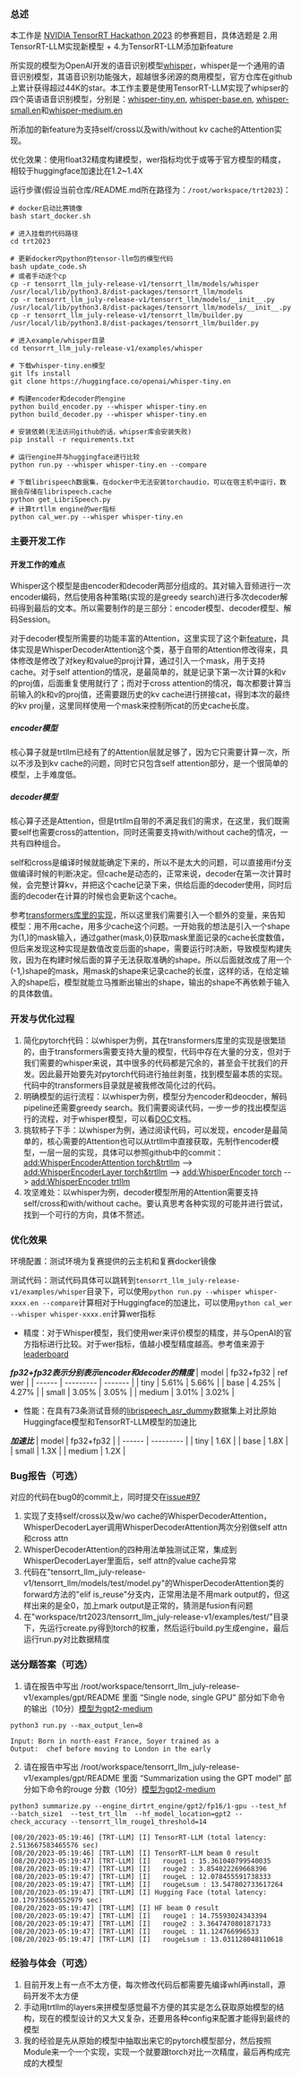 ### 总述

本工作是 [NVIDIA TensorRT Hackathon 2023](https://github.com/NVIDIA/trt-samples-for-hackathon-cn/tree/master/Hackathon2023) 的参赛题目，具体选题是 2.用TensorRT-LLM实现新模型 + 4.为TensorRT-LLM添加新feature

所实现的模型为OpenAI开发的语音识别模型[whisper](https://github.com/openai/whisper)，whisper是一个通用的语音识别模型，其语音识别功能强大，超越很多闭源的商用模型，官方仓库在github上累计获得超过44K的star。本工作主要是使用TensorRT-LLM实现了whipser的四个英语语音识别模型，分别是：[whisper-tiny.en](https://huggingface.co/openai/whisper-tiny.en), [whisper-base.en](https://huggingface.co/openai/whisper-base.en), [whisper-small.en](https://huggingface.co/openai/whisper-small.en)和[whisper-medium.en](https://huggingface.co/openai/whisper-medium.en)

所添加的新feature为支持self/cross以及with/without kv cache的Attention实现。

优化效果：使用float32精度构建模型，wer指标均优于或等于官方模型的精度，相较于huggingface加速比在1.2~1.4X

运行步骤(假设当前仓库/README.md所在路径为：```/root/workspace/trt2023```)：
```
# docker启动比赛镜像
bash start_docker.sh

# 进入挂载的代码路径
cd trt2023

# 更新docker内python的tensor-llm包的模型代码
bash update_code.sh
# 或者手动逐个cp
cp -r tensorrt_llm_july-release-v1/tensorrt_llm/models/whisper /usr/local/lib/python3.8/dist-packages/tensorrt_llm/models
cp -r tensorrt_llm_july-release-v1/tensorrt_llm/models/__init__.py /usr/local/lib/python3.8/dist-packages/tensorrt_llm/models/__init__.py
cp -r tensorrt_llm_july-release-v1/tensorrt_llm/builder.py /usr/local/lib/python3.8/dist-packages/tensorrt_llm/builder.py

# 进入example/whisper目录
cd tensorrt_llm_july-release-v1/examples/whisper

# 下载whisper-tiny.en模型
git lfs install
git clone https://huggingface.co/openai/whisper-tiny.en

# 构建encoder和decoder的engine
python build_encoder.py --whisper whisper-tiny.en
python build_decoder.py --whisper whisper-tiny.en

# 安装依赖(无法访问github的话，whipser库会安装失败)
pip install -r requirements.txt

# 运行engine并与huggingface进行比较
python run.py --whisper whisper-tiny.en --compare

# 下载librispeech数据集，在docker中无法安装torchaudio，可以在宿主机中运行，数据会存储在librispeech.cache
python get_LibriSpeech.py
# 计算trtllm engine的wer指标
python cal_wer.py --whisper whisper-tiny.en
```

### 主要开发工作

#### 开发工作的难点

Whisper这个模型是由encoder和decoder两部分组成的。其对输入音频进行一次encoder编码，然后使用各种策略(实现的是greedy search)进行多次decoder解码得到最后的文本。所以需要制作的是三部分：encoder模型、decoder模型、解码Session。

对于decoder模型所需要的功能丰富的Attention，这里实现了这个新[feature](tensorrt_llm_july-release-v1/tensorrt_llm/models/whisper/model.py)，具体实现是WhisperDecoderAttention这个类，基于自带的Attention修改得来，具体修改是修改了对key和value的proj计算，通过引入一个mask，用于支持cache。对于self attention的情况，是最简单的，就是记录下第一次计算的k和v的proj值，后面重复使用就行了；而对于cross attention的情况，每次都要计算当前输入的k和v的proj值，还需要跟历史的kv cache进行拼接cat，得到本次的最终的kv proj量，这里同样使用一个mask来控制所cat的历史cache长度。

##### encoder模型
核心算子就是trtllm已经有了的Attention层就足够了，因为它只需要计算一次，所以不涉及到kv cache的问题，同时它只包含self attention部分，是一个很简单的模型，上手难度低。

##### decoder模型
核心算子还是Attention，但是trtllm自带的不满足我们的需求，在这里，我们既需要self也需要cross的attention，同时还需要支持with/without cache的情况，一共有四种组合。

self和cross是编译时候就能确定下来的，所以不是太大的问题，可以直接用if分支做编译时候的判断决定。但cache是动态的，正常来说，decoder在第一次计算时候，会完整计算kv，并把这个cache记录下来，供给后面的decoder使用，同时后面的decoder在计算的时候也会更新这个cache。

参考[transformers库里的实现](transformers/src/transformers/models/whisper/modeling_whisper.py)，所以这里我们需要引入一个额外的变量，来告知模型：用不用cache，用多少cache这个问题。一开始我的想法是引入一个shape为(1,)的mask输入，通过gather(mask,0)获取mask里面记录的cache长度数值，但后来发现这种实现是数值改变后面的shape，需要运行时决断，导致模型构建失败，因为在构建时候后面的算子无法获取准确的shape。所以后面就改成了用一个(-1,)shape的mask，用mask的shape来记录cache的长度，这样的话，在给定输入的shape后，模型就能立马推断出输出的shape，输出的shape不再依赖于输入的具体数值。

### 开发与优化过程

1. 简化pytorch代码：以whisper为例，其在transformers库里的实现是很繁琐的，由于transformers需要支持大量的模型，代码中存在大量的分支，但对于我们需要的whisper来说，其中很多的代码都是冗余的，甚至会干扰我们的开发。因此最开始要先对pytorch代码进行抽丝剥茧，找到模型最本质的实现。代码中的transformers目录就是被我修改简化过的代码。
2. 明确模型的运行流程：以whisper为例，模型分为encoder和deocder，解码pipeline还需要greedy search。我们需要阅读代码，一步一步的找出模型运行的流程，对于whisper模型，可以看[DOC](./DOC.md)文档。
3. 挑软柿子下手：以whisper为例，通过阅读代码，可以发现，encoder是最简单的，核心需要的Attention也可以从trtllm中直接获取，先制作encoder模型，一层一层的实现，具体可以参照github中的commit：[add:WhisperEncoderAttention torch&trtllm](https://github.com/EdVince/whisper-trtllm/commit/32e6c86348501dbdb439c8781f61d17270171005) --> [add:WhisperEncoderLayer torch&trtllm](https://github.com/EdVince/whisper-trtllm/commit/a032479660de452ff1968b3099aa19b95352604c) --> [add:WhisperEncoder torch](https://github.com/EdVince/whisper-trtllm/commit/db4ddb1caa73397a0ccdefa5cb25f232a99434a9) --> [add:WhisperEncoder trtllm](https://github.com/EdVince/whisper-trtllm/commit/1ce15ae9bfdd8c0d9a51b5aecfa4a17c30702833)
4. 攻坚难处：以whisper为例，decoder模型所用的Attention需要支持self/cross和with/without cache。要认真思考各种实现的可能并进行尝试，找到一个可行的方向，具体不赘述。

### 优化效果

环境配置：测试环境为复赛提供的云主机和复赛docker镜像

测试代码：测试代码具体可以跳转到```tensorrt_llm_july-release-v1/examples/whisper```目录下，可以使用```python run.py --whisper whisper-xxxx.en --compare```计算相对于Huggingface的加速比，可以使用```python cal_wer --whisper whisper-xxxx.en```计算wer指标

- 精度：对于Whisper模型，我们使用wer来评价模型的精度，并与OpenAI的官方指标进行比较。对于wer指标，值越小模型精度越高。参考值来源于[leaderboard](https://huggingface.co/spaces/hf-audio/open_asr_leaderboard)

***fp32+fp32表示分别表示encoder和decoder的精度***
| model  | fp32+fp32 | ref wer |
| ------ | --------- | ------- |
| tiny   | 5.61%     | 5.66%   |
| base   | 4.25%     | 4.27%   |
| small  | 3.05%     | 3.05%   |
| medium | 3.01%     | 3.02%   |

- 性能：在具有73条测试音频的[librispeech_asr_dummy](https://huggingface.co/datasets/hf-internal-testing/librispeech_asr_dummy)数据集上对比原始Huggingface模型和TensorRT-LLM模型的加速比

***加速比***
| model  | fp32+fp32 |
| ------ | --------- |
| tiny   | 1.6X      |
| base   | 1.8X      |
| small  | 1.3X      |
| medium | 1.2X      |

### Bug报告（可选）

对应的代码在bug0的commit上，同时提交在[issue#97](https://github.com/NVIDIA/trt-samples-for-hackathon-cn/issues/97)
1. 实现了支持self/cross以及w/wo cache的WhisperDecoderAttention，WhisperDecoderLayer调用WhisperDecoderAttention两次分别做self attn和cross attn
2. WhisperDecoderAttention的四种用法单独测试正常，集成到WhisperDecoderLayer里面后，self attn的value cache异常
3. 代码在"tensorrt_llm_july-release-v1/tensorrt_llm/models/test/model.py"的WhisperDecoderAttention类的forward方法的"elif is_reuse"分支内，正常用法是不用mark output的，但这样出来的是全0，加上mark output是正常的，猜测是fusion有问题
4. 在"workspace/trt2023/tensorrt_llm_july-release-v1/examples/test/"目录下，先运行create.py得到torch的权重，然后运行build.py生成engine，最后运行run.py对比数据精度

### 送分题答案（可选）

1. 请在报告中写出 /root/workspace/tensorrt_llm_july-release-v1/examples/gpt/README 里面 “Single node, single GPU” 部分如下命令的输出（10分）[模型为gpt2-medium](https://huggingface.co/gpt2-medium)
```
python3 run.py --max_output_len=8 

Input: Born in north-east France, Soyer trained as a
Output:  chef before moving to London in the early
```

2. 请在报告中写出 /root/workspace/tensorrt_llm_july-release-v1/examples/gpt/README 里面 “Summarization using the GPT model” 部分如下命令的rouge 分数（10分）[模型为gpt2-medium](https://huggingface.co/gpt2-medium)
```
python3 summarize.py --engine_dirtrt_engine/gpt2/fp16/1-gpu --test_hf  --batch_size1  --test_trt_llm  --hf_model_location=gpt2 --check_accuracy --tensorrt_llm_rouge1_threshold=14

[08/20/2023-05:19:46] [TRT-LLM] [I] TensorRT-LLM (total latency: 2.513667583465576 sec)
[08/20/2023-05:19:46] [TRT-LLM] [I] TensorRT-LLM beam 0 result
[08/20/2023-05:19:47] [TRT-LLM] [I]   rouge1 : 15.361040799540035
[08/20/2023-05:19:47] [TRT-LLM] [I]   rouge2 : 3.854022269668396
[08/20/2023-05:19:47] [TRT-LLM] [I]   rougeL : 12.078455591738333
[08/20/2023-05:19:47] [TRT-LLM] [I]   rougeLsum : 13.547802733617264
[08/20/2023-05:19:47] [TRT-LLM] [I] Hugging Face (total latency: 10.179735660552979 sec)
[08/20/2023-05:19:47] [TRT-LLM] [I] HF beam 0 result
[08/20/2023-05:19:47] [TRT-LLM] [I]   rouge1 : 14.75593024343394
[08/20/2023-05:19:47] [TRT-LLM] [I]   rouge2 : 3.3647470801871733
[08/20/2023-05:19:47] [TRT-LLM] [I]   rougeL : 11.124766996533
[08/20/2023-05:19:47] [TRT-LLM] [I]   rougeLsum : 13.031128048110618
```

### 经验与体会（可选）

1. 目前开发上有一点不太方便，每次修改代码后都需要先编译whl再install，源码开发不太方便
2. 手动用trtllm的layers来拼模型感觉最不方便的其实是怎么获取原始模型的结构，现在的模型设计的又大又复杂，还要用各种config来配置才能得到最终的模型
3. 我的经验是先从原始的模型中抽取出来它的pytorch模型部分，然后按照Module来一个一个实现，实现一个就要跟torch对比一次精度，最后再构成完成的大模型
